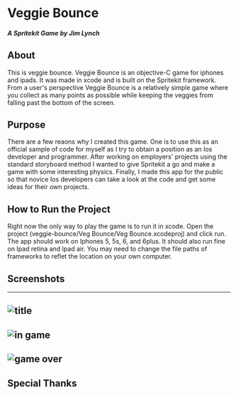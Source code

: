 # Veggie Bounce 
##### A Spritekit Game by Jim Lynch

## About
This is veggie bounce. Veggie Bounce is an objective-C game for iphones and ipads. It was made in xcode and is built on the Spritekit framework. From a user's perspective Veggie Bounce is a relatively simple game where you collect as many points as possible while keeping the veggies from falling past the bottom of the screen. 

## Purpose
There are a few reaons why I created this game. One is to use this as an official sample of code for myself as I try to obtain a position as an Ios developer and programmer. After working on employers' projects using the standard storyboard method I wanted to give Spritekit a go and make a game with some interesting physics. Finally, I made this app for the public so that novice Ios developers can take a look at the code and get some ideas for their own projects.  

## How to Run the Project
Right now the only way to play the game is to run it in xcode. Open the project (veggie-bounce/Veg Bounce/Veg Bounce.xcodeproj) and click run. The app should work on Iphones 5, 5s, 6, and 6plus. It should also run fine on Ipad retina and Ipad air. You may need to change the file paths of frameworks to reflet the location on your own computer. 

## Screenshots
---
![title](https://github.com/JimTheMan/veggie-bounce/blob/master/Veg%20Bounce/raw-artwork/screenshots/vb-screenshot-title.png)
---
![in game](https://github.com/JimTheMan/veggie-bounce/blob/master/Veg%20Bounce/raw-artwork/screenshots/vb-screenshot-in-game.png)
---
![game over](https://github.com/JimTheMan/veggie-bounce/blob/master/Veg%20Bounce/raw-artwork/screenshots/vb-screenshot-gameover.png)
---

## Special Thanks



